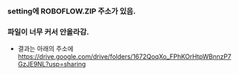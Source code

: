 ### setting에 ROBOFLOW.ZIP 주소가 있음. 
### 파일이 너무 커서 안올라감. 
- 결과는 아래의 주소에 
https://drive.google.com/drive/folders/1672QoqXo_FPhKOrHtpWBnnzP7GzJE9NL?usp=sharing
